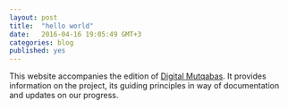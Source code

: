 ```yaml
---
layout: post
title:  "hello world"
date:   2016-04-16 19:05:49 GMT+3
categories: blog
published: yes
---
```


This website accompanies the edition of [Digital Mutqabas](https://www.github.com/tillgraller/digital-muqtabas). It provides information on the project, its guiding principles in way of documentation and updates on our progress.